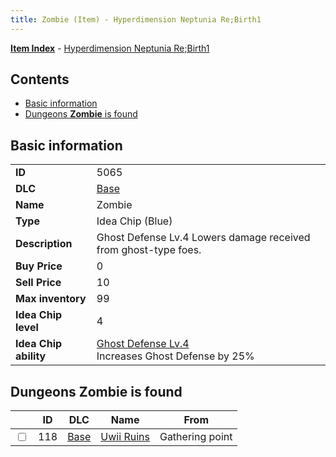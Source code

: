 ```yaml
---
title: Zombie (Item) - Hyperdimension Neptunia Re;Birth1
---
```


[**Item Index**](/neptunia/rb1/item/index.html) - [Hyperdimension Neptunia Re;Birth1](/neptunia/rb1)

## Contents

- [Basic information](#basic-information)
- [Dungeons **Zombie** is found](#dungeons-zombie-is-found)

## Basic information

|   |   |
| -- | -- |
| **ID** | 5065 |
| **DLC** | [Base](/neptunia/rb1/dlc/1-base.html) |
| **Name** | Zombie |
| **Type** | Idea Chip (Blue) |
| **Description** | Ghost Defense Lv.4 Lowers damage received from ghost-type foes. |
| **Buy Price** | 0 |
| **Sell Price** | 10 |
| **Max inventory** | 99 |
| **Idea Chip level** | 4 |
| **Idea Chip ability** | [Ghost Defense Lv.4](/neptunia/rb1/avatar/1-9564-ghost-defense-lv-4.html)<br />Increases Ghost Defense by 25% |


## Dungeons **Zombie** is found

|    | ID | DLC | Name | From |
| -- | -- | --- | ---- | ---- |
| <input type="checkbox" id="rb1-dungeon-1-118" class="trackbox" /> | 118 | [Base](/neptunia/rb1/dlc/1-base.html) | [Uwii Ruins](/neptunia/rb1/dungeon/1-118-uwii-ruins.html) | Gathering point |
